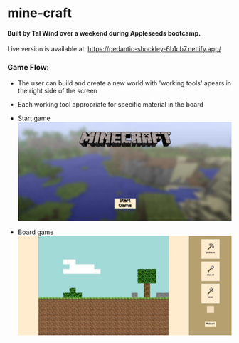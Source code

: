 # mine-craft
#### Built by Tal Wind over a weekend during Appleseeds bootcamp.
Live version is available at: https://pedantic-shockley-6b1cb7.netlify.app/

### Game Flow:
* The user can build and create a new world with 'working tools' apears in the right side of the screen
* Each working tool appropriate for specific material in the board

* Start game
![Start game screenshot](https://github.com/talwind1/mine-craft/blob/main/Images/minecraft.jpg)
* Board game
![Board game screenshot](https://github.com/talwind1/mine-craft/blob/main/Images/board.jpg)
